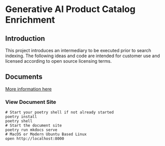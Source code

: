 # Generative AI Product Catalog Enrichment

## Introduction

This project introduces an intermediary to be executed prior to
search indexing. The following ideas and code are intended for customer use
and licensed according to open source licensing terms.

## Documents

[More information here](docs/index.md)

### View Document Site

```shell
# Start your poetry shell if not already started
poetry install
poetry shell
# Start the document site
poetry run mkdocs serve
# MacOS or Modern Ubuntu Based Linux
open http://localhost:8000
```



